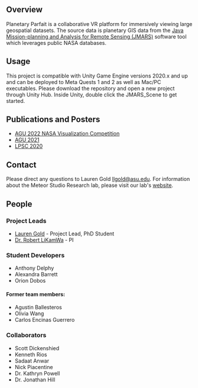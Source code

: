                         
## Overview
Planetary Parfait is a collaborative VR platform for immersively viewing large geospatial datasets. The source data is planetary GIS data from the [Java Mission-planning and Analysis for Remote Sensing (JMARS)](https://jmars.asu.edu/) software tool which leverages public NASA databases.


## Usage
This project is compatible with Unity Game Engine versions 2020.x and up and can be deployed to Meta Quests 1 and 2 as well as Mac/PC executables. Please download the repository and open a new project through Unity Hub. Inside Unity, double click the JMARS_Scene to get started.

## Publications and Posters
- [AGU 2022 NASA Visualization Competition](https://youtu.be/8_ul5i-7_Fc)
- [AGU 2021](https://agu2020fallmeeting-agu.ipostersessions.com/default.aspx?s=27-EF-12-DE-64-23-30-5E-BE-D2-5F-5C-EB-5F-32-30&guestview=true)
- [LPSC 2020](https://meteor.ame.asu.edu/publications/mars-lpsc.pdf)

## Contact
Please direct any questions to Lauren Gold [llgold@asu.edu]().
For information about the Meteor Studio Research lab, please visit our lab's [website](https://meteor.ame.asu.edu/).

## People
### Project Leads
- [Lauren Gold](https://github.com/LaurenGold) - Project Lead, PhD Student
- [Dr. Robert LiKamWa]() - PI

### Student Developers 
- Anthony Delphy
- Alexandra Barrett
- Orion Dobos

#### Former team members:
- Agustin Ballesteros
- Olivia Wang
- Carlos Encinas Guerrero

### Collaborators
- Scott Dickenshied
- Kenneth Rios
- Sadaat Anwar
- Nick Piacentine
- Dr. Kathryn Powell
- Dr. Jonathan Hill
